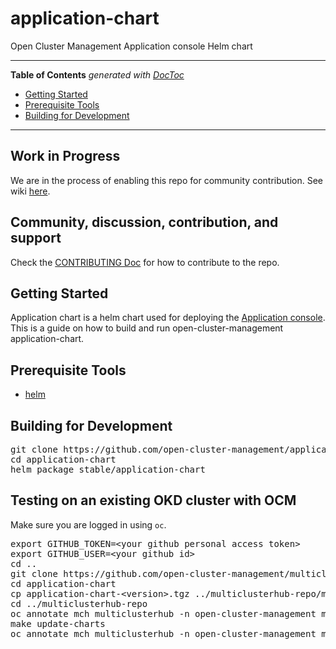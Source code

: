 # application-chart
Open Cluster Management Application console Helm chart

------

<!-- START doctoc generated TOC please keep comment here to allow auto update -->
<!-- DON'T EDIT THIS SECTION, INSTEAD RE-RUN doctoc TO UPDATE -->
**Table of Contents**  *generated with [DocToc](https://github.com/thlorenz/doctoc)*

- [Getting Started](#getting-started)
- [Prerequisite Tools](#prerequisite-tools)
- [Building for Development](#building-for-development)

<!-- END doctoc generated TOC please keep comment here to allow auto update -->

------

## Work in Progress
 We are in the process of enabling this repo for community contribution. See wiki [here](https://open-cluster-management.io/concepts/architecture/).

## Community, discussion, contribution, and support

Check the [CONTRIBUTING Doc](CONTRIBUTING.md) for how to contribute to the repo.

## Getting Started
Application chart is a helm chart used for deploying the [Application console](https://github.com/open-cluster-management/application-ui). This is a guide on how to build and run open-cluster-management application-chart.

## Prerequisite Tools

- [helm](https://helm.sh/docs/intro/install/)

## Building for Development
<pre>
git clone https://github.com/open-cluster-management/application-chart.git
cd application-chart
helm package stable/application-chart
</pre>

## Testing on an existing OKD cluster with OCM

Make sure you are logged in using `oc`.

<pre>
export GITHUB_TOKEN=&lt;your github personal access token&gt;
export GITHUB_USER=&lt;your github id&gt;
cd ..
git clone https://github.com/open-cluster-management/multiclusterhub-repo.git
cd application-chart
cp application-chart-&lt;version&gt;.tgz ../multiclusterhub-repo/multiclusterhub/charts
cd ../multiclusterhub-repo
oc annotate mch multiclusterhub -n open-cluster-management mch-pause=true
make update-charts
oc annotate mch multiclusterhub -n open-cluster-management mch-pause=false --overwrite
</pre>